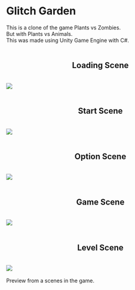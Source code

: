 # Glitch Garden
This is a clone of the game Plants vs Zombies.<br />But with Plants vs Animals.<br />This was made using Unity Game Engine with C#.
<br /><br />
<h2 align ="center">Loading Scene</h2>
<br />

<img src = "https://user-images.githubusercontent.com/70310699/164892209-d8e15c52-3cbf-4761-b7d1-1efc3d902812.png">
<br /><br />
<h2 align ="center">Start Scene</h2>
<br />
<img src = "https://user-images.githubusercontent.com/70310699/164892228-49ca2770-d08c-4f21-8997-946c9e8ae2de.png">
<br /><br />
<h2 align ="center">Option Scene</h2>
<br />
<img src = "https://user-images.githubusercontent.com/70310699/164892240-b1f11dab-7d8f-4fa3-a050-3e5f657d9565.png">
<br /><br />
<h2 align ="center">Game Scene</h2>
<br />
<img src = "https://user-images.githubusercontent.com/70310699/164892250-fdd948b1-ccbe-482e-8465-b0c05f0012eb.png">
<br /><br />
<h2 align ="center">Level Scene</h2>
<br />
<img src = "https://user-images.githubusercontent.com/70310699/164892267-b878b571-0ad1-4c89-b0e3-42cb9503f4c8.png">
<br /><br />
Preview from a scenes in the game.
